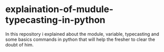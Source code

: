 # explaination-of-mudule-typecasting-in-python
In this repository i explained about the module, variable, typecasting and some basics commands in python that will help the fresher to clear the doubt of him.
